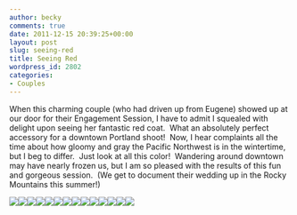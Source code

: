 ```yaml
---
author: becky
comments: true
date: 2011-12-15 20:39:25+00:00
layout: post
slug: seeing-red
title: Seeing Red
wordpress_id: 2802
categories:
- Couples
---
```


When this charming couple (who had driven up from Eugene) showed up at our door for their Engagement Session, I have to admit I squealed with delight upon seeing her fantastic red coat.  What an absolutely perfect accessory for a downtown Portland shoot!  Now, I hear complaints all the time about how gloomy and gray the Pacific Northwest is in the wintertime, but I beg to differ.  Just look at all this color!  Wandering around downtown may have nearly frozen us, but I am so pleased with the results of this fun and gorgeous session.  (We get to document their wedding up in the Rocky Mountains this summer!)




[![](http://beta.beckyjenson.com/wp-content/uploads/2011/12/blog-December11-0001.jpg)](http://beta.beckyjenson.com/wp-content/uploads/2011/12/blog-December11-0001.jpg)[![](http://beta.beckyjenson.com/wp-content/uploads/2011/12/blog-December11-0002.jpg)](http://beta.beckyjenson.com/wp-content/uploads/2011/12/blog-December11-0002.jpg)[![](http://beta.beckyjenson.com/wp-content/uploads/2011/12/blog-December11-0003.jpg)](http://beta.beckyjenson.com/wp-content/uploads/2011/12/blog-December11-0003.jpg)[![](http://beta.beckyjenson.com/wp-content/uploads/2011/12/blog-December11-0004.jpg)](http://beta.beckyjenson.com/wp-content/uploads/2011/12/blog-December11-0004.jpg)[![](http://beta.beckyjenson.com/wp-content/uploads/2011/12/blog-December11-0005.jpg)](http://beta.beckyjenson.com/wp-content/uploads/2011/12/blog-December11-0005.jpg)[![](http://beta.beckyjenson.com/wp-content/uploads/2011/12/blog-December11-0006.jpg)](http://beta.beckyjenson.com/wp-content/uploads/2011/12/blog-December11-0006.jpg)[![](http://beta.beckyjenson.com/wp-content/uploads/2011/12/blog-December11-0007.jpg)](http://beta.beckyjenson.com/wp-content/uploads/2011/12/blog-December11-0007.jpg)[![](http://beta.beckyjenson.com/wp-content/uploads/2011/12/blog-December11-0008.jpg)](http://beta.beckyjenson.com/wp-content/uploads/2011/12/blog-December11-0008.jpg)[![](http://beta.beckyjenson.com/wp-content/uploads/2011/12/blog-December11-0012.jpg)](http://beta.beckyjenson.com/wp-content/uploads/2011/12/blog-December11-0012.jpg)[![](http://beta.beckyjenson.com/wp-content/uploads/2011/12/blog-December11-0009.jpg)](http://beta.beckyjenson.com/wp-content/uploads/2011/12/blog-December11-0009.jpg)[![](http://beta.beckyjenson.com/wp-content/uploads/2011/12/blog-December11-0010.jpg)](http://beta.beckyjenson.com/wp-content/uploads/2011/12/blog-December11-0010.jpg)[![](http://beta.beckyjenson.com/wp-content/uploads/2011/12/blog-December11-0011.jpg)](http://beta.beckyjenson.com/wp-content/uploads/2011/12/blog-December11-0011.jpg)[![](http://beta.beckyjenson.com/wp-content/uploads/2011/12/blog-December11-0014.jpg)](http://beta.beckyjenson.com/wp-content/uploads/2011/12/blog-December11-0014.jpg)[![](http://beta.beckyjenson.com/wp-content/uploads/2011/12/blog-December11-0013.jpg)](http://beta.beckyjenson.com/wp-content/uploads/2011/12/blog-December11-0013.jpg)
